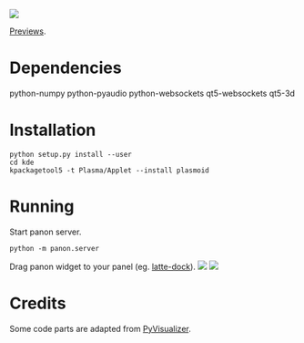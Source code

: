 ![](../../wiki/screenshot.png)

[Previews](../../wiki/Previews).

Dependencies
==
python-numpy python-pyaudio python-websockets qt5-websockets qt5-3d 

Installation
===========
```
python setup.py install --user
cd kde
kpackagetool5 -t Plasma/Applet --install plasmoid
```

Running
===
Start panon server.
```
python -m panon.server
```
Drag panon widget to your panel (eg. [latte-dock](https://github.com/psifidotos/Latte-Dock)).
![](../../wiki/plasma-widget1.png)
![](../../wiki/plasma-widget2.png)

Credits
======
Some code parts are adapted from [PyVisualizer](https://github.com/ajalt/PyVisualizer).
